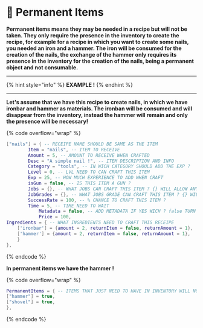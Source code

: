 # 📃 Permanent Items

**Permanent items means they may be needed in a recipe but will not be taken. They only require the presence in the inventory to create the recipe, for example for a recipe in which you want to create some nails, you needed an iron and a hammer. The iron will be consumed for the creation of the nails, the exchange of the hammer only requires its presence in the inventory for the creation of the nails, being a permanent object and not consumable.**

***

{% hint style="info" %}
**EXAMPLE !**
{% endhint %}

***

**Let's assume that we have this recipe to create nails, in which we have ironbar and hammer as materials. The ironban will be consumed and will disappear from the inventory, instead the hammer will remain and only the presence will be necessary!**

{% code overflow="wrap" %}
```lua
["nails"] = { -- RECEIPE NAME SHOULD BE SAME AS THE ITEM
		Item = "nails", -- ITEM TO RECEIVE
		Amount = 5, -- AMOUNT TO RECEIVE WHEN CRAFTED
		Desc = "A simple nail !", -- ITEM DESCRIPTION AND INFO
		Category = "tools", -- IN WICH CATEGORY SHOULD ADD THE EXP ?
		Level = 0, -- LVL NEED TO CAN CRAFT THIS ITEM
		Exp = 25, -- HOW MUCH EXPERIENCE TO ADD WHEN CRAFT
		isGun = false, -- IS THIS ITEM A GUN ?
		Jobs = {}, -- WHAT JOBS CAN CRAFT THIS ITEM ? {} WILL ALLOW ANYBODY / {"jobname, "jobname"} WILL BE SHOWED ONLY TO THEM
		JobGrades = {}, -- WHAT JOBS GRADE CAN CRAFT THIS ITEM ? {} WILL ALLOW ANY / {1, 5} WILL BE SHOWED ONLY TO THIS RANK
		SuccessRate = 100, -- % CHANCE TO CRAFT THIS ITEM ?
		Time = 5, -- TIME NEED TO WAIT
        	Metadata = false, -- ADD METADATA IF YES WICH ? false TURN IT OFF
        	Price = 100,
Ingredients = { -- WHAT INGREDIENTS NEED TO CRAFT THIS RECEIPE
	['ironbar'] = {amount = 2, returnItem = false, returnAmount = 1},
	['hammer'] = {amount = 2, returnItem = false, returnAmount = 1},
	}
},   
```
{% endcode %}

**In permanent items we have the hammer !**

{% code overflow="wrap" %}
```lua
PermanentItems = { -- ITEMS THAT JUST NEED TO HAVE IN INVENTORY WILL NOT REMOVE THEM WHEN CRAFTING
["hammer"] = true,
["shovel"] = true,
}, 
```
{% endcode %}
